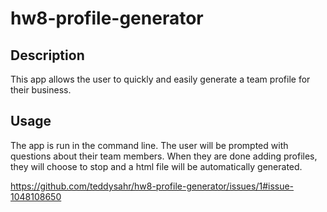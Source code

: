 # hw8-profile-generator

## Description
This app allows the user to quickly and easily generate a team profile for their business.

## Usage
The app is run in the command line. The user will be prompted with questions about their team members. When they are done adding profiles, they will choose to stop and a html file will be automatically generated.

https://github.com/teddysahr/hw8-profile-generator/issues/1#issue-1048108650
